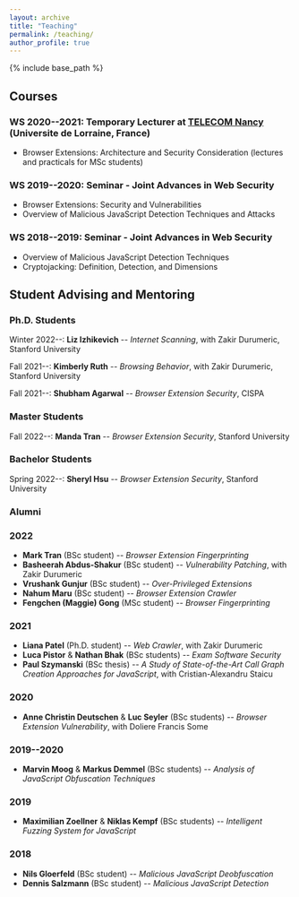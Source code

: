 ```yaml
---
layout: archive
title: "Teaching"
permalink: /teaching/
author_profile: true
---
```


{% include base_path %}

## Courses

### WS 2020--2021: Temporary Lecturer at [TELECOM Nancy](http://telecomnancy.univ-lorraine.fr/en) (Universite de Lorraine, France)
* Browser Extensions: Architecture and Security Consideration (lectures and practicals for MSc students)

### WS 2019--2020: Seminar - Joint Advances in Web Security
* Browser Extensions: Security and Vulnerabilities
* Overview of Malicious JavaScript Detection Techniques and Attacks

### WS 2018--2019: Seminar - Joint Advances in Web Security
* Overview of Malicious JavaScript Detection Techniques
* Cryptojacking: Definition, Detection, and Dimensions



## Student Advising and Mentoring
### Ph.D. Students

Winter 2022--: **Liz Izhikevich** -- *Internet Scanning*, with Zakir Durumeric, Stanford University

Fall 2021--: **Kimberly Ruth** -- *Browsing Behavior*, with Zakir Durumeric, Stanford University

Fall 2021--: **Shubham Agarwal** -- *Browser Extension Security*, CISPA


### Master Students

Fall 2022--: **Manda Tran** -- *Browser Extension Security*, Stanford University


### Bachelor Students

Spring 2022--: **Sheryl Hsu** -- *Browser Extension Security*, Stanford University



### Alumni

### 2022

* **Mark Tran** (BSc student) -- *Browser Extension Fingerprinting*
* **Basheerah Abdus-Shakur** (BSc student) -- *Vulnerability Patching*, with Zakir Durumeric
* **Vrushank Gunjur** (BSc student) -- *Over-Privileged Extensions*
* **Nahum Maru** (BSc student) -- *Browser Extension Crawler*
* **Fengchen (Maggie) Gong** (MSc student) -- *Browser Fingerprinting*


### 2021

* **Liana Patel** (Ph.D. student) -- *Web Crawler*, with Zakir Durumeric
* **Luca Pistor** & **Nathan Bhak** (BSc students) -- *Exam Software Security*
* **Paul Szymanski** (BSc thesis) -- *A Study of State-of-the-Art Call Graph Creation Approaches for JavaScript*, with Cristian-Alexandru Staicu


### 2020

* **Anne Christin Deutschen** & **Luc Seyler** (BSc students) -- *Browser Extension Vulnerability*, with Doliere Francis Some


### 2019--2020

* **Marvin Moog** & **Markus Demmel** (BSc students) -- *Analysis of JavaScript Obfuscation Techniques*


### 2019

* **Maximilian Zoellner** & **Niklas Kempf** (BSc students) -- *Intelligent Fuzzing System for JavaScript*


### 2018

* **Nils Gloerfeld** (BSc student) -- *Malicious JavaScript Deobfuscation*
* **Dennis Salzmann** (BSc student) -- *Malicious JavaScript Detection*


